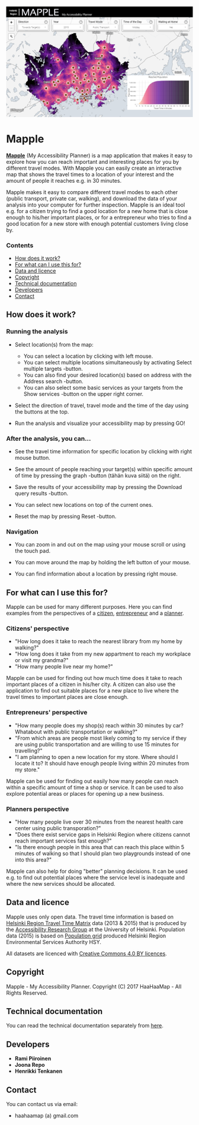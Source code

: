 ![](img/Mapple_Promo.png)

# Mapple

**[Mapple](http://86.50.170.183:8080)** (My Accessibility Planner) is a map application that makes it easy to explore how you can reach important and interesting places for you by
different travel modes. With Mapple you can easily create an interactive map that shows the travel times to a location of your interest and the amount of
people it reaches e.g. in 30 minutes.

Mapple makes it easy to compare different travel modes to each other (public transport, private car, walking), and download the data of your analysis into
your computer for further inspection. Mapple is an ideal tool e.g. for a citizen trying to find a good location for a new home that is close enough to his/her
important places, or for a entrepreneur who tries to find a good location for a new store with enough potential customers living close by.

### Contents

 - [How does it work?](#how-does-it-work)
 - [For what can I use this for?](#for-what-can-i-use-this-for)
 - [Data and licence](#data-and-licence)
 - [Copyright](#copyright)
 - [Technical documentation](#technical-documentation)
 - [Developers](#developers)
 - [Contact](#contact)

## How does it work?

### Running the analysis

-  Select location(s) from the map:

   - You can select a location by clicking with left mouse.
   - You can select multiple locations simultaneously by activating Select multiple targets -button.
   - You can also find your desired location(s) based on address with the Address search -button.
   - You can also select some basic services as your targets from the Show services -button on the upper right corner.

-  Select the direction of travel, travel mode and the time of the day using the buttons at the top.

-  Run the analysis and visualize your accessibility map by pressing GO!

### After the analysis, you can...

-  See the travel time information for specific location by clicking with right mouse button.

-  See the amount of people reaching your target(s) within specific amount of time by pressing the graph -button (tähän kuva siitä) on the right.

-  Save the results of your accessibility map by pressing the Download query results -button.

-  You can select new locations on top of the current ones.

-  Reset the map by pressing Reset -button.

### Navigation

-  You can zoom in and out on the map using your mouse scroll or using the touch pad.

-  You can move around the map by holding the left button of your mouse.

-  You can find information about a location by pressing right mouse.

## For what can I use this for?

Mapple can be used for many different purposes. Here you can find examples from the perspectives of a [citizen](#citizens-perspective), 
[entrepreneur](#entrepreneurs-perspective) and a [planner](#planners-perspective).

### Citizens' perspective

- "How long does it take to reach the nearest library from my home by walking?"
- "How long does it take from my new appartment to reach my workplace or visit my grandma?"
- "How many people live near my home?"

Mapple can be used for finding out how much time does it take to reach important places of a citizen in his/her city.
A citizen can also use the application to find out suitable places for a new place to live where the travel times to important
places are close enough.

### Entrepreneurs' perspective

- "How many people does my shop(s) reach within 30 minutes by car? Whatabout with public transportation or walking?"
- "From which areas are people most likely coming to my service if they are using public transportation and are willing to use 15 minutes for travelling?"
- "I am planning to open a new location for my store. Where should I locate it to? It should have enough people living within 20 minutes from my store."

Mapple can be used for finding out easily how many people can reach within a specific amount of time a shop or service. It can be used to also explore
potential areas or places for opening up a new business.

### Planners perspective

- "How many people live over 30 minutes from the nearest health care center using public transporation?"
- "Does there exist service gaps in Helsinki Region where citizens cannot reach important services fast enough?"
- "Is there enough people in this area that can reach this place within 5 minutes of walking so that I should plan two playgrounds instead of one into this area?"

Mapple can also help for doing "better" planning decisions. It can be used e.g. to find out potential places where the service level is inadequate and where the
new services should be allocated.

## Data and licence

Mapple uses only open data. The travel time information is based on [Helsinki Region Travel Time Matrix](http://www.hri.fi/en/dataset/paakaupunkiseudun-matka-aikamatriisi)
data (2013 & 2015) that is produced by the [Accessibility Research Group](http://www.helsinki.fi/science/accessibility) at the University of Helsinki.
Population data (2015) is based on [Population grid](http://www.hri.fi/en/dataset/vaestotietoruudukko) produced
Helsinki Region Environmental Services Authority HSY.

All datasets are licenced with [Creative Commons 4.0 BY licences](https://creativecommons.org/licenses/by/4.0/).

## Copyright

Mapple - My Accessibility Planner.
Copyright (C) 2017 HaaHaaMap - All Rights Reserved. 

## Technical documentation

You can read the technical documentation separately from [here](docs/tech-specs.md).

## Developers

- **Rami Piiroinen**
- **Joona Repo**
- **Henrikki Tenkanen**

## Contact

You can contact us via email:

- haahaamap (a) gmail.com